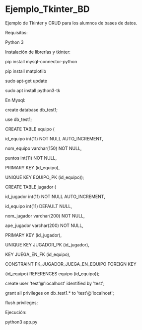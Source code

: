 # Ejemplo_Tkinter_BD
Ejemplo de Tkinter y CRUD para los alumnos de bases de datos.

Requisitos:

Python 3

Instalación de librerías y tkinter:

pip install mysql-connector-python

pip install matplotlib



sudo apt-get update

sudo apt install python3-tk

En Mysql: 

create database db_test1;

use db_test1;

CREATE TABLE equipo (

id_equipo int(11) NOT NULL AUTO_INCREMENT,

nom_equipo varchar(150) NOT NULL,

puntos int(11) NOT NULL,

PRIMARY KEY (id_equipo),

UNIQUE KEY EQUIPO_PK (id_equipo));

CREATE TABLE jugador (

id_jugador int(11) NOT NULL AUTO_INCREMENT,

id_equipo int(11) DEFAULT NULL,

nom_jugador varchar(200) NOT NULL,

ape_jugador varchar(200) NOT NULL,

PRIMARY KEY (id_jugador),

UNIQUE KEY JUGADOR_PK (id_jugador),

KEY JUEGA_EN_FK (id_equipo),

CONSTRAINT FK_JUGADOR_JUEGA_EN_EQUIPO FOREIGN KEY

(id_equipo) REFERENCES equipo (id_equipo));

create user 'test'@'localhost' identified by 'test';

grant all privileges on db_test1.* to 'test'@'localhost';

flush privileges;

Ejecución: 

python3 app.py
